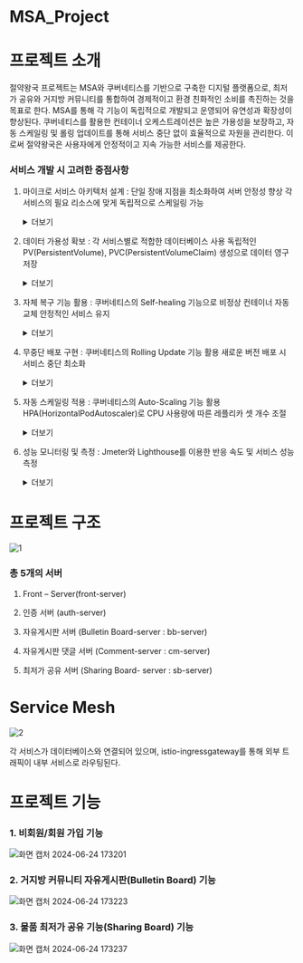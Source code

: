 # MSA_Project

# 프로젝트 소개
절약왕국 프로젝트는 MSA와 쿠버네티스를 기반으로 구축한 디지털 플랫폼으로, 최저가 공유와 거지방 커뮤니티를 통합하여 경제적이고 환경 친화적인 소비를 촉진하는 것을 목표로 한다. MSA를 통해 각 기능이 독립적으로 개발되고 운영되어 유연성과 확장성이 향상된다. 쿠버네티스를 활용한 컨테이너 오케스트레이션은 높은 가용성을 보장하고, 자동 스케일링 및 롤링 업데이트를 통해 서비스 중단 없이 효율적으로 자원을 관리한다. 이로써 절약왕국은 사용자에게 안정적이고 지속 가능한 서비스를 제공한다.



### 서비스 개발 시 고려한 중점사항
1. 마이크로 서비스 아키텍처 설계 : 
단일 장애 지점을 최소화하여 서버 안정성 향상
각 서비스의 필요 리소스에 맞게 독립적으로 스케일링 가능
    <details>
    <summary>더보기</summary>

    <!--summary 아래 빈칸 공백 두고 내용을 적는공간-->
   
    ![화면 캡처 2024-06-24 175551](https://github.com/rndudals/MSA_Project/assets/102203336/7efd482c-ed0c-48a5-88cb-1ffa40a639b2)
   
     - Kubernetes 클러스터를 활용하여 애플리케이션을 배포하고 관리합니다. 
     - 클러스터는 마스터 노드 1개와 워커 노드 2개로 이루어져 있으며, 이를 통해 애플리케이션의 배포, 확장, 관리, 복구 등의 오케스트레이션을 자동화합니다. 


    ![화면 캡처 2024-06-24 175609](https://github.com/rndudals/MSA_Project/assets/102203336/f947125c-458d-4589-97f8-2903bf678f32)
   
    - 클러스터의 전체 파드 목록을 보여줍니다. 
    </details>

3. 데이터 가용성 확보 : 
각 서비스별로 적합한 데이터베이스 사용
독립적인 PV(PersistentVolume), PVC(PersistentVolumeClaim) 생성으로 데이터 영구 저장
    <details>
    <summary>더보기</summary>

    <!--summary 아래 빈칸 공백 두고 내용을 적는공간-->
    ![화면 캡처 2024-06-24 175337](https://github.com/rndudals/MSA_Project/assets/102203336/f1dd8b5c-ec83-4c57-994f-6d19761c3b3a)


    - 데이터의 영속성 보장과 유연한 스토리지 할당을 위해 Persistent Volume (PV)과 Persistent Volume Claim (PVC)를 사용했습니다. 
    - 이를 통해 애플리케이션 재시작 시에도 데이터를 안전하게 유지하고, 필요한 스토리지를 동적으로 요청할 수 있습니다. 

    </details>
    
4. 자체 복구 기능 활용 : 
쿠버네티스의 Self-healing 기능으로 비정상 컨테이너 자동 교체
안정적인 서비스 유지

    <details>
    <summary>더보기</summary>

    <!--summary 아래 빈칸 공백 두고 내용을 적는공간-->
    ![화면 캡처 2024-06-24 175146](https://github.com/rndudals/MSA_Project/assets/102203336/6423d8ac-c628-4df5-9476-832ff83c6f65)

    - initialDelaySeconds: 컨테이너가 시작된 후 처음 상태 확인을 시작하기 전 대기 시간을 60초로 설정했습니다. 
    - periodSeconds: 상태 확인 주기는 30초로 설정했습니다.  
    - 이 설정을 통해 Kubernetes는 컨테이너가 비정상적인 상태일 때 자동으로 재시작하여 서비스의 가용성과 안정성을 보장합니다.

    </details>
    
5. 무중단 배포 구현 : 
쿠버네티스의 Rolling Update 기능 활용
새로운 버전 배포 시 서비스 중단 최소화 

    <details>
    <summary>더보기</summary>

    <!--summary 아래 빈칸 공백 두고 내용을 적는공간-->
    ![화면 캡처 2024-06-24 180926](https://github.com/rndudals/MSA_Project/assets/102203336/df3b372e-90a1-49f6-94fe-0203cabf6fe5)

   
    - RollingUpdate: Deployment의 업데이트 전략으로 롤링 업데이트를 사용함을 지정합니다.
    - maxUnavailable: 업데이트 과정에서 최대 몇 개의 파드가 동시에 중단될 수 있는지를 지정합니다. 여기서는 1개 파드가 중단될 수 있음을 의미합니다. 
    - maxSurge: 업데이트 과정에서 최대 몇 개의 파드를 추가로 생성할 수 있는지를 지정합니다. 여기서는 1개 파드를 추가로 생성할 수 있음을 의미합니다. 
    - 이렇게 하면 서비스 중단을 최소화하면서 새로운 버전으로 안전하게 업데이트할 수 있습니다. 

    </details>
    
7. 자동 스케일링 적용 : 
쿠버네티스의 Auto-Scaling 기능 활용
HPA(HorizontalPodAutoscaler)로 CPU 사용량에 따른 레플리카 셋 개수 조절

    <details>
    <summary>더보기</summary>

    <!--summary 아래 빈칸 공백 두고 내용을 적는공간-->
    ![화면 캡처 2024-06-24 180405](https://github.com/rndudals/MSA_Project/assets/102203336/0e72631c-efcd-4ded-adbd-4972e42a423b)

    - Kubernetes 클러스터에서 자동 스케일링을 구현했습니다. 이 설정을 통해 파드 수는 부하에 따라 자동으로 조정됩니다.
    - 최소 파드 수는 3개, 최대 파드 수는 50개로 제한되며, CPU 사용률이 평균 50%가 되도록 파드 수를 조정합니다.
    - 이를 통해 애플리케이션의 부하에 따라 효율적인 리소스 사용이 보장됩니다.
  
    ![화면 캡처 2024-06-24 180548](https://github.com/rndudals/MSA_Project/assets/102203336/068d04d6-cc8d-427a-ad24-20a41d3bfad1)

    - HPA가 CPU 사용률에 따라 Replicas수를 조정하는 과정 입니다.
    - 부하가 증가할 때 Replicas 수가 늘어납니다.
    </details>
    
8. 성능 모니터링 및 측정 : 
Jmeter와 Lighthouse를 이용한 반응 속도 및 서비스 성능 측정

    <details>
    <summary>더보기</summary>

    <!--summary 아래 빈칸 공백 두고 내용을 적는공간-->
    ![화면 캡처 2024-06-24 180741](https://github.com/rndudals/MSA_Project/assets/102203336/683dce72-59dd-4cef-9cf4-6439635779a9)
    - 초딩 500명이 동시 접속했을 때의 성능 테스트 결과입니다. 

    </details>
    




# 프로젝트 구조
![1](https://github.com/rndudals/MSA_Project/assets/102203336/b9c01d9c-2061-469c-a398-a8078146407d)

### 총 5개의 서버
1. Front – Server(front-server)

2. 인증 서버 (auth-server)

3. 자유게시판 서버 (Bulletin Board-server : bb-server)

4. 자유게시판 댓글 서버 (Comment-server : cm-server)

5. 최저가 공유 서버 (Sharing Board- server : sb-server)



# Service Mesh
![2](https://github.com/rndudals/MSA_Project/assets/102203336/5a8390f2-6f1b-4edd-a76f-1119ed963d04)

각 서비스가 데이터베이스와 연결되어 있으며, istio-ingressgateway를 통해 외부 트래픽이 내부 서비스로 라우팅된다. 




# 프로젝트 기능

### 1. 비회원/회원 가입 기능
![화면 캡처 2024-06-24 173201](https://github.com/rndudals/MSA_Project/assets/102203336/6380a198-a280-4471-972c-1fbc974a2eca)


### 2. 거지방 커뮤니티 자유게시판(Bulletin Board) 기능
![화면 캡처 2024-06-24 173223](https://github.com/rndudals/MSA_Project/assets/102203336/08220c47-1f9f-460e-a3f2-ff6cb10b8cfc)


### 3. 물품 최저가 공유 기능(Sharing Board) 기능
![화면 캡처 2024-06-24 173237](https://github.com/rndudals/MSA_Project/assets/102203336/6ec1a5aa-2edd-459b-a095-b800002ccb95)


